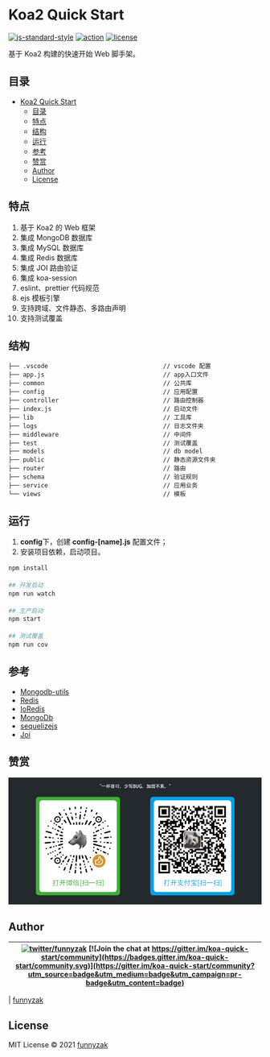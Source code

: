 # Koa2 Quick Start

[![js-standard-style](https://img.shields.io/badge/code_style-standard-brightgreen.svg)](https://github.com/feross/standard)
[![action][ci-image]][ci-url]
[![license][license-image]][repository-url]

[ci-image]: https://img.shields.io/github/workflow/status/funnyzak/koa-quick-start/Node.js%20CI
[ci-url]: https://github.com/funnyzak/koa-quick-start/actions
[license-image]: https://img.shields.io/github/license/funnyzak/koa-quick-start.svg?style=flat-square
[repository-url]: https://github.com/funnyzak/koa-quick-start

基于 Koa2 构建的快速开始 Web 脚手架。

## 目录

- [Koa2 Quick Start](#koa2-quick-start)
  - [目录](#目录)
  - [特点](#特点)
  - [结构](#结构)
  - [运行](#运行)
  - [参考](#参考)
  - [赞赏](#赞赏)
  - [Author](#author)
  - [License](#license)

## 特点

1. 基于 Koa2 的 Web 框架
2. 集成 MongoDB 数据库
3. 集成 MySQL 数据库
4. 集成 Redis 数据库
5. 集成 JOI 路由验证
6. 集成 koa-session
7. eslint、prettier 代码规范
8. ejs 模板引擎
9. 支持跨域、文件静态、多路由声明
10. 支持测试覆盖

## 结构

    ├── .vscode                                // vscode 配置
    ├── app.js                                 // app入口文件
    ├── common                                 // 公共库
    ├── config                                 // 应用配置
    ├── controller                             // 路由控制器
    ├── index.js                               // 启动文件
    ├── lib                                    // 工具库
    ├── logs                                   // 日志文件夹
    ├── middleware                             // 中间件
    ├── test                                   // 测试覆盖
    ├── models                                 // db model
    ├── public                                 // 静态资源文件夹
    ├── router                                 // 路由
    ├── schema                                 // 验证规则
    ├── service                                // 应用业务
    └── views                                  // 模板

## 运行

1. **config**下，创建 **config-[name].js** 配置文件；
2. 安装项目依赖，启动项目。

```bash
npm install

## 开发启动
npm run watch

## 生产启动
npm start

## 测试覆盖
npm run cov
```

## 参考

- [Mongodb-utils](https://github.com/mono-js/mongodb-utils)
- [Redis](http://doc.redisfans.com/)
- [IoRedis](https://docs.redis.com/latest/rs/references/client_references/client_ioredis/)
- [MongoDb](https://docs.mongodb.com/)
- [sequelizejs](https://sequelize.org/master/manual/getting-started.html)
- [Joi](https://joi.dev/api/)

## 赞赏

![赞赏](https://raw.githubusercontent.com/funnyzak/funnyzak/master/public/assets/img/coffee.png)

## Author

| [![twitter/funnyzak](https://s.gravatar.com/avatar/c2437e240644b1317a4a356c6d6253ee?s=70)](https://twitter.com/funnyzak 'Follow @funnyzak on Twitter') [![Join the chat at https://gitter.im/koa-quick-start/community](https://badges.gitter.im/koa-quick-start/community.svg)](https://gitter.im/koa-quick-start/community?utm_source=badge&utm_medium=badge&utm_campaign=pr-badge&utm_content=badge) |
| ------------------------------------------------------------------------------------------------------------------------------------------------------------------------------------------------------------------------------------------------------------------------------------------------------------------------------------------------------------------------------------------------------- |

| [funnyzak](https://yycc.me/)

## License

MIT License © 2021 [funnyzak](https://github.com/funnyzak)
